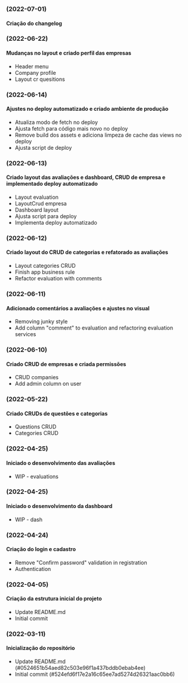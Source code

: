 ### (2022-07-01)
#### Criação do changelog

### (2022-06-22)
#### Mudanças no layout e criado perfil das empresas
- Header menu
- Company profile
- Layout cr quesitions

### (2022-06-14)
#### Ajustes no deploy automatizado e criado ambiente de produção
- Atualiza modo de fetch no deploy
- Ajusta fetch para código mais novo no deploy
- Remove build dos assets e adiciona limpeza de cache das views no deploy
- Ajusta script de deploy

### (2022-06-13)
#### Criado layout das avaliações e dashboard, CRUD de empresa e implementado deploy automatizado
- Layout evaluation
- LayoutCrud empresa
- Dashboard layout
- Ajusta script para deploy
- Implementa deploy automatizado

### (2022-06-12)
#### Criado layout do CRUD de categorias e refatorado as avaliações
- Layout categories CRUD
- Finish app business rule
- Refactor evaluation with comments

### (2022-06-11)
#### Adicionado comentários a avaliações e ajustes no visual
- Removing junky style
- Add column "comment" to evaluation and refactoring evaluation services

### (2022-06-10)
#### Criado CRUD de empresas e criada permissões
- CRUD companies
- Add admin column on user

### (2022-05-22)
#### Criado CRUDs de questões e categorias
- Questions CRUD
- Categories CRUD

### (2022-04-25)
#### Iniciado o desenvolvimento das avaliações
- WIP - evaluations

### (2022-04-25)
#### Iniciado o desenvolvimento da dashboard
- WIP - dash

### (2022-04-24)
#### Criação do login e cadastro
- Remove "Confirm password" validation in registration
- Authentication

### (2022-04-05)
#### Criação da estrutura inicial do projeto
- Update README.md
- Initial commit

### (2022-03-11)
#### Inicialização do repositório
- Update README.md (#0524651b54aed82c503e96f1a437bddb0ebab4ee)
- Initial commit (#524efd6f17e2a16c65ee7ad5274d26321aac0bb6)
